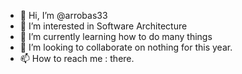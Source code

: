 - 👋 Hi, I’m @arrobas33
- 👀 I’m interested in Software Architecture
- 🌱 I’m currently learning how to do many things
- 💞️ I’m looking to collaborate on nothing for this year.
- 📫 How to reach me : there.

<!---
arrobas33/arrobas33 is a ✨ special ✨ repository because its `README.md` (this file) appears on your GitHub profile.
You can click the Preview link to take a look at your changes.
--->
